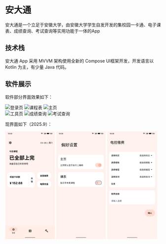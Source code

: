 # 安大通

安大通是一个立足于安徽大学，由安徽大学学生自发开发的集校园一卡通、电子课表、成绩查询、考试查询等实用功能于一体的App

## 技术栈
安大通 App 采用 MVVM 架构使用全新的 Compose UI框架开发，开发语言以 Kotlin 为主，有少量 Java 代码。

## 软件展示
软件部分界面效果如下：
<div>
    <img src="pic/login_page.png" alt="登录页" width="32%">
    <img src="pic/schedule_page.png" alt="课程表" width="32%">
    <img src="pic/home_page.png" alt="主页" width="32%">
</div>
<div>
    <img src="pic/tools_page.png" alt="工具页" width="32%">
    <img src="pic/grade_page.png" alt="成绩查询" width="32%">
    <img src="pic/exam_page.png" alt="考试查询" width="32%">
</div>

现界面如下（2025.9）：

<div>
    <img src="pic/home_page_2025.png" alt="新主页" width="32%">
    <img src="pic/settings.png" alt="偏好设置" width="32%">
    <img src="pic/electricity_charge.png" alt="电控缴费" width="32%">
</div>